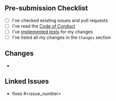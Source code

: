 ## Pre-submission Checklist

- [ ] I've checked existing issues and pull requests
- [ ] I've read the [Code of Conduct](https://github.com/FlakySL/atern/blob/main/CODE_OF_CONDUCT.md)
- [ ] I've [implemented tests](https://github.com/FlakySL/atern/blob/main/tests/README.md) for my changes
- [ ] I've listed all my changes in the `Changes` section

## Changes

-

## Linked Issues

- fixes #<issue_number>
